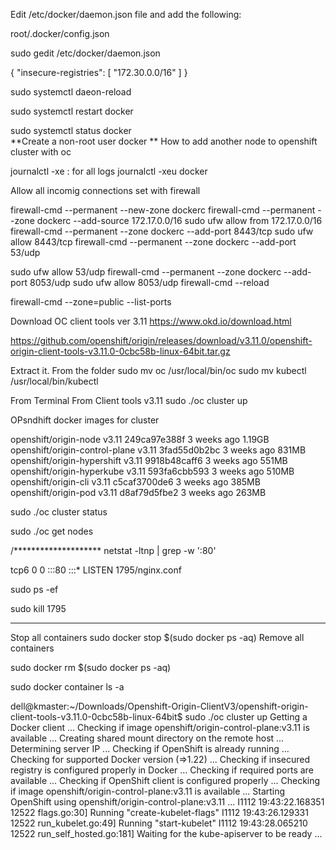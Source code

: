 

Edit /etc/docker/daemon.json file and add the following:

root/.docker/config.json

sudo gedit /etc/docker/daemon.json 

{
   "insecure-registries": [
     "172.30.0.0/16"
   ]
}

sudo systemctl daeon-reload

sudo systemctl restart docker

sudo systemctl status docker																		 																																				   
 **Create a non-root user docker
 ** How to add another node to openshift cluster with oc

journalctl -xe : for all logs
journalctl -xeu docker																

 
Allow all incomig connections set with firewall


firewall-cmd --permanent --new-zone dockerc
firewall-cmd --permanent --zone dockerc --add-source 172.17.0.0/16
  sudo ufw allow from 172.17.0.0/16  
firewall-cmd --permanent --zone dockerc --add-port 8443/tcp
  sudo ufw allow 8443/tcp
firewall-cmd --permanent --zone dockerc --add-port 53/udp

  sudo ufw allow 53/udp
firewall-cmd --permanent --zone dockerc --add-port 8053/udp
  sudo ufw allow 8053/udp
firewall-cmd --reload

firewall-cmd --zone=public --list-ports

Download OC client tools ver 3.11
https://www.okd.io/download.html

https://github.com/openshift/origin/releases/download/v3.11.0/openshift-origin-client-tools-v3.11.0-0cbc58b-linux-64bit.tar.gz

Extract it.
From the folder
sudo mv oc /usr/local/bin/oc
sudo mv kubectl /usr/local/bin/kubectl

From Terminal
From Client tools v3.11
  sudo ./oc cluster up

  OPsndhift docker images for cluster

 openshift/origin-node            v3.11               249ca97e388f        3 weeks ago         1.19GB
openshift/origin-control-plane   v3.11               3fad55d0b2bc        3 weeks ago         831MB
openshift/origin-hypershift      v3.11               9918b48caff6        3 weeks ago         551MB
openshift/origin-hyperkube       v3.11               593fa6cbb593        3 weeks ago         510MB
openshift/origin-cli             v3.11               c5caf3700de6        3 weeks ago         385MB
openshift/origin-pod             v3.11               d8af79d5fbe2        3 weeks ago         263MB



sudo ./oc cluster status

  sudo ./oc get nodes

/********************
netstat -ltnp | grep -w ':80' 

tcp6       0      0 :::80                   :::*                    LISTEN      1795/nginx.conf 


 sudo ps -ef

sudo  kill 1795
***************************************

 Stop all containers
sudo docker stop $(sudo docker ps -aq)
 Remove all containers

sudo docker rm $(sudo docker ps -aq)

  sudo docker container ls -a

dell@kmaster:~/Downloads/Openshift-Origin-ClientV3/openshift-origin-client-tools-v3.11.0-0cbc58b-linux-64bit$ sudo ./oc cluster up
Getting a Docker client ...
Checking if image openshift/origin-control-plane:v3.11 is available ...
Creating shared mount directory on the remote host ...
Determining server IP ...
Checking if OpenShift is already running ...
Checking for supported Docker version (=>1.22) ...
Checking if insecured registry is configured properly in Docker ...
Checking if required ports are available ...
Checking if OpenShift client is configured properly ...
Checking if image openshift/origin-control-plane:v3.11 is available ...
Starting OpenShift using openshift/origin-control-plane:v3.11 ...
I1112 19:43:22.168351   12522 flags.go:30] Running "create-kubelet-flags"
I1112 19:43:26.129331   12522 run_kubelet.go:49] Running "start-kubelet"
I1112 19:43:28.065210   12522 run_self_hosted.go:181] Waiting for the kube-apiserver to be ready ...